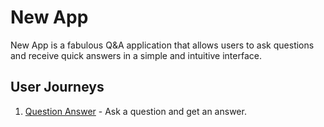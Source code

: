 # New App

New App is a fabulous Q&A application that allows users to ask questions and receive quick answers in a simple and intuitive interface.

## User Journeys

1. [Question Answer](docs/journeys/question-answer.md) - Ask a question and get an answer.